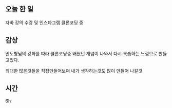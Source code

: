 ## 오늘 한 일

자바 강의 수강 및 인스타그램 클론코딩 중 

## 감상
인도형님의 강좌를 따라 클론코딩중 배웠던 개념이 나와서 다시 복습하는 느낌으로 만들고있다.

최대한 많은것들을 직접만들어보며 내가 생각하는것도 많이 만들어 나갈것.

## 시간 
6h
